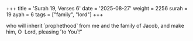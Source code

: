 +++
title = 'Surah 19, Verses 6'
date = '2025-08-27'
weight = 2256
surah = 19
ayah = 6
tags = ["family", "lord"]
+++

who will inherit ˹prophethood˺ from me and the family of Jacob, and make him, O  Lord, pleasing ˹to You˺!”